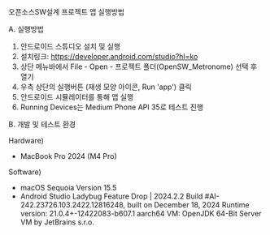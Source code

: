 오픈소스SW설계 프로젝트 앱 실행방법


A. 실행방법

1. 안드로이드 스튜디오 설치 및 실행
2. 설치링크: https://developer.android.com/studio?hl=ko
3. 상단 메뉴바에서 File - Open - 프로젝트 폴더(OpenSW_Metronome) 선택 후 열기
4. 우측 상단의 실행버튼 (재생 모양 아이콘, Run 'app') 클릭
5. 안드로이드 시뮬레이터를 통해 앱 실행
6. Running Devices는 Medium Phone API 35로 테스트 진행


B. 개발 및 테스트 환경

Hardware)
- MacBook Pro 2024 (M4 Pro)

Software)
- macOS Sequoia Version 15.5
- Android Studio Ladybug Feature Drop | 2024.2.2
Build #AI-242.23726.103.2422.12816248, built on December 18, 2024
Runtime version: 21.0.4+-12422083-b607.1 aarch64
VM: OpenJDK 64-Bit Server VM by JetBrains s.r.o.
